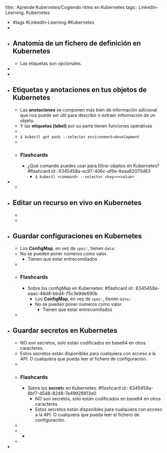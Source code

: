 title:: Aprende Kubernetes/Cogiendo ritmo en Kubernetes
tags:: LinkedIn-Learning, Kubernetes

- #tags #LinkedIn-Learning #Kubernetes
-
- ## Anatomía de un fichero de definición en Kubernetes
	- Las etiquetas son opcionales.
-
-
- ## Etiquetas y anotaciones en tus objetos de Kubernetes
	- Las **anotaciones** se componen más bien de información adicional que nos puede ser útil para describir o extraer información de un objeto.
	- Y las **etiquetas (label)** por su parte tienen funciones operativas
	-
	- `$ kubectl get pods --selector environment=development`
	-
	- ### Flashcards
		- ¿Qué comando puedes usar para filtrar objetos en Kubernetes? #flashcard
		  id:: 6345458a-ac97-406c-af6e-8eaa82070d83
			- `$ kubectl <command> --selector <key>=<value>`
-
	-
- ## Editar un recurso en vivo en Kubernetes
	-
	-
- ## Guardar configuraciones en Kubernetes
	- Los **ConfigMap**, en vez de `spec:`, tienen `data:`
	- No se pueden poner números como valor.
		- Tienen que estar entrecomillados
	-
	- ### Flashcards
		- Sobre los configMap en Kubernetes: #flashcard
		  id:: 6345458a-eaac-46d8-bbd4-75c3e9de690b
			- Los **ConfigMap**, en vez de `spec:`, tienen `data:`
			- No se pueden poner números como valor.
				- Tienen que estar entrecomillados
	-
- ## Guardar secretos en Kubernetes
	- NO son secretos, solo están codificados en base64 en otros caracteres.
	- Estos secretos están disponibles para cualquiera con acceso a la API. O cualquiera que pueda leer el fichero de configuración.
	-
	- ### Flashcards
		- Sobre los **secret**s en Kubernetes: #flashcard
		  id:: 6345458a-8bf7-4548-8248-7e49928813e0
			- NO son secretos, solo están codificados en base64 en otros caracteres.
			- Estos secretos están disponibles para cualquiera con acceso a la API. O cualquiera que pueda leer el fichero de configuración.
	-
	-
		-
	-
-